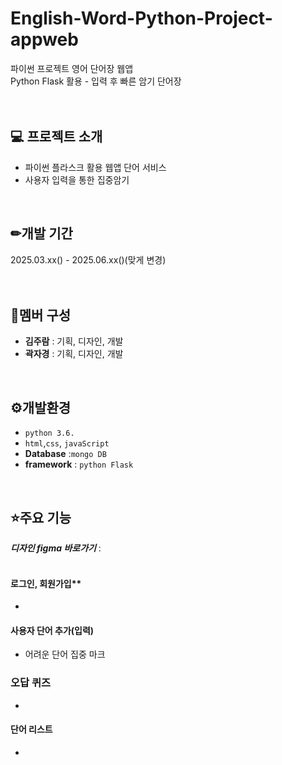 # English-Word-Python-Project-appweb
파이썬 프로젝트 영어 단어장 웹앱<br>
Python Flask 활용 - 입력 후 빠른 암기 단어장
<br><br><br>

## 💻 프로젝트 소개 
- 파이썬 플라스크 활용 웹앱 단어 서비스
- 사용자 입력을 통한 집중암기
<br> 

## ✏개발 기간
2025.03.xx() - 2025.06.xx()(맞게 변경)
<br><br><br>

## 👥멤버 구성
- **김주람** : 기획, 디자인, 개발
- **곽자경** : 기획, 디자인, 개발
<br> 

## ⚙개발환경
- `python 3.6.` 
- `html`,`css`, `javaScript`
-  **Database** :`mongo DB`
-  **framework** : `python Flask`
<br> 

## ⭐주요 기능
<i>**디자인 figma 바로가기**</i> : <a href=""></a><br><br>
#### 로그인, 회원가입**
-
#### 사용자 단어 추가(입력)
- 어려운 단어 집중 마크
### 오답 퀴즈
-
#### 단어 리스트
-
<br>
